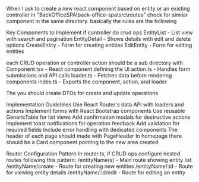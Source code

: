 When I ask to create a new react component based on entity or an existing controller in "BackOfficeSPA\back-office-spa\src\routes\" check for similar component in the same directory. basically the rules are the following

Key Components to Implement if controller do crud ops
EntityList - List view with search and pagination
EntityDetail - Shows details with edit and delete options
CreateEntity - Form for creating entities
EditEntity - Form for editing entities

each CRUD operation or controller action should be a sub directory with
Component.tsx - React component defining the UI
action.ts - Handles form submissions and API calls
loader.ts - Fetches data before rendering components
index.ts - Exports the component, action, and loader

The you should create DTOs for create and update operations

Implementation Guidelines
Use React Router's data API with loaders and actions
Implement forms with React Bootstrap components
Use reusable GenericTable for list views
Add confirmation modals for destructive actions
Implement toast notifications for operation feedback
Add validation for required fields
Include error handling with dedicated components
The header of each page should made with PageHeader
In homepage there should be a Card component pointing to the new area created

Router Configuration Pattern
In router.ts, if CRUD ops configure nested routes following this pattern:
/entityName(s) - Main route showing entity list
/entityName/create - Route for creating new entities
/entityName/:id - Route for viewing entity details
/entityName/:id/edit - Route for editing an entity